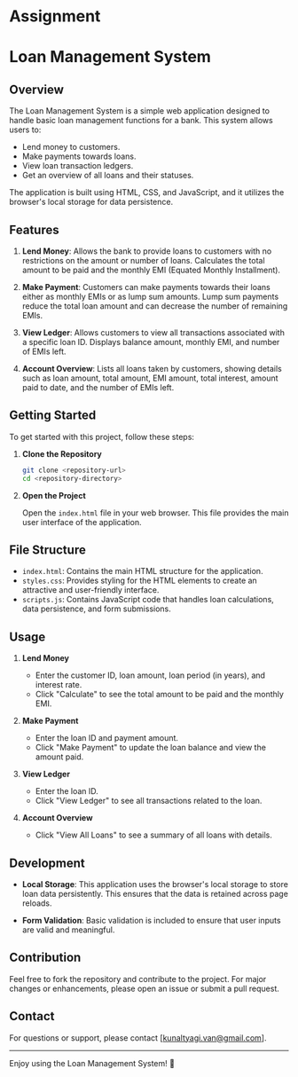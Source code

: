 # Assignment

# Loan Management System

## Overview

The Loan Management System is a simple web application designed to handle basic loan management functions for a bank. This system allows users to:
- Lend money to customers.
- Make payments towards loans.
- View loan transaction ledgers.
- Get an overview of all loans and their statuses.

The application is built using HTML, CSS, and JavaScript, and it utilizes the browser's local storage for data persistence.

## Features

1. **Lend Money**: Allows the bank to provide loans to customers with no restrictions on the amount or number of loans. Calculates the total amount to be paid and the monthly EMI (Equated Monthly Installment).

2. **Make Payment**: Customers can make payments towards their loans either as monthly EMIs or as lump sum amounts. Lump sum payments reduce the total loan amount and can decrease the number of remaining EMIs.

3. **View Ledger**: Allows customers to view all transactions associated with a specific loan ID. Displays balance amount, monthly EMI, and number of EMIs left.

4. **Account Overview**: Lists all loans taken by customers, showing details such as loan amount, total amount, EMI amount, total interest, amount paid to date, and the number of EMIs left.

## Getting Started

To get started with this project, follow these steps:

1. **Clone the Repository**

    ```sh
    git clone <repository-url>
    cd <repository-directory>
    ```

2. **Open the Project**

    Open the `index.html` file in your web browser. This file provides the main user interface of the application.

## File Structure

- `index.html`: Contains the main HTML structure for the application.
- `styles.css`: Provides styling for the HTML elements to create an attractive and user-friendly interface.
- `scripts.js`: Contains JavaScript code that handles loan calculations, data persistence, and form submissions.

## Usage

1. **Lend Money**
    - Enter the customer ID, loan amount, loan period (in years), and interest rate.
    - Click "Calculate" to see the total amount to be paid and the monthly EMI.

2. **Make Payment**
    - Enter the loan ID and payment amount.
    - Click "Make Payment" to update the loan balance and view the amount paid.

3. **View Ledger**
    - Enter the loan ID.
    - Click "View Ledger" to see all transactions related to the loan.

4. **Account Overview**
    - Click "View All Loans" to see a summary of all loans with details.

## Development

- **Local Storage**: This application uses the browser's local storage to store loan data persistently. This ensures that the data is retained across page reloads.

- **Form Validation**: Basic validation is included to ensure that user inputs are valid and meaningful.

## Contribution

Feel free to fork the repository and contribute to the project. For major changes or enhancements, please open an issue or submit a pull request.


## Contact

For questions or support, please contact [kunaltyagi.van@gmail.com].

---

Enjoy using the Loan Management System! 🚀

